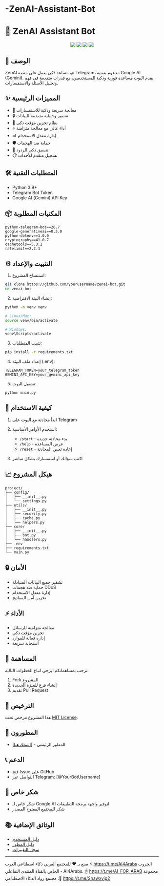 # -ZenAI-Assistant-Bot
# 🤖 ZenAI Assistant Bot

<div align="center">
  <img src="https://img.shields.io/badge/Python-3.9+-blue.svg">
  <img src="https://img.shields.io/badge/Telegram-Bot-blue.svg">
  <img src="https://img.shields.io/badge/Google-AI-red.svg">
  <img src="https://img.shields.io/badge/License-MIT-green.svg">
</div>

## 📝 الوصف
ZenAI هو مساعد ذكي يعمل على منصة Telegram، مدعوم بتقنية Google AI (Gemini). يقدم البوت مساعدة فورية وذكية للمستخدمين، مع قدرات متقدمة في فهم وتحليل الأسئلة والاستفسارات.

## ✨ المميزات الرئيسية
- 🚀 معالجة سريعة وذكية للاستفسارات
- 🔒 تشفير وحماية متقدمة للبيانات
- 💾 نظام تخزين مؤقت ذكي
- ⚡ أداء عالي مع معالجة متزامنة
- 📊 إدارة معدل الاستخدام
- 🛡️ حماية ضد الهجمات
- 📝 تنسيق ذكي للردود
- 📋 تسجيل متقدم للأحداث

## 🛠️ المتطلبات التقنية
- Python 3.9+
- Telegram Bot Token
- Google AI (Gemini) API Key

## 📦 المكتبات المطلوبة
```
python-telegram-bot==20.7
google-generativeai==0.3.0
python-dotenv==1.0.0
cryptography==41.0.7
cachetools==5.3.2
ratelimit==2.2.1
```

## ⚙️ التثبيت والإعداد

1. استنساخ المشروع:
```bash
git clone https://github.com/yourusername/zenai-bot.git
cd zenai-bot
```

2. إنشاء البيئة الافتراضية:
```bash
python -m venv venv

# Linux/Mac:
source venv/bin/activate

# Windows:
venv\Scripts\activate
```

3. تثبيت المتطلبات:
```bash
pip install -r requirements.txt
```

4. إعداد ملف البيئة (.env):
```env
TELEGRAM_TOKEN=your_telegram_token
GEMINI_API_KEY=your_gemini_api_key
```

5. تشغيل البوت:
```bash
python main.py
```

## 🚀 كيفية الاستخدام

1. ابدأ محادثة مع البوت على Telegram
2. استخدم الأوامر الأساسية:
   - `/start` - بدء محادثة جديدة
   - `/help` - عرض المساعدة
   - `/reset` - إعادة تعيين المحادثة

3. اكتب سؤالك أو استفسارك بشكل مباشر

## 📈 هيكل المشروع
```
project/
├── config/
│   ├── __init__.py
│   └── settings.py
├── utils/
│   ├── __init__.py
│   ├── security.py
│   ├── cache.py
│   └── helpers.py
├── core/
│   ├── __init__.py
│   ├── bot.py
│   └── handlers.py
├── .env
├── requirements.txt
└── main.py
```

## 🔒 الأمان
- تشفير جميع البيانات المتبادلة
- حماية ضد هجمات DDoS
- إدارة معدل الاستخدام
- تخزين آمن للمفاتيح

## ⚡ الأداء
- معالجة متزامنة للرسائل
- تخزين مؤقت ذكي
- إدارة فعالة للموارد
- استجابة سريعة

## 🤝 المساهمة
نرحب بمساهماتكم! يرجى اتباع الخطوات التالية:
1. Fork المشروع
2. إنشاء فرع للميزة الجديدة
3. تقديم Pull Request

## 📝 الترخيص
هذا المشروع مرخص تحت [MIT License](LICENSE).

## 👥 المطورون
- [[اسمك هنا]](https://t.me/QA_1_S) - المطور الرئيسي

## 📞 الدعم
- فتح Issue على GitHub
- التواصل عبر Telegram: [@YourBotUsername]

## 🌟 شكر خاص
- شكر خاص لـ Google AI لتوفير واجهة برمجة التطبيقات
- شكر للمجتمع المفتوح المصدر

## 📚 الوثائق الإضافية
- [دليل المستخدم](docs/USER_GUIDE.md)
- [دليل المطور](docs/DEVELOPER_GUIDE.md)
- [سجل التغييرات](CHANGELOG.md)

---
صنع بـ ❤️ للمجتمع العربي
ذكاء اصطناعي العرب ⚡️
https://t.me/AI4Arabs
الجروب الخاص بالقناة 
المنتدى التفاعلي - AI4Arabs. ☝️
https://t.me/AI_FOR_ARAB
مجموعة : 
مجتمع رواد الذكاء الاصطناعي🤩
https://t.me/Shawxvip2
